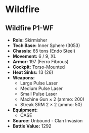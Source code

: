 # Wildfire
## Wildfire P1-WF
- **Role:** Skirmisher
- **Tech Base:** Inner Sphere (3053)
- **Chassis:** 65 tons (Endo Steel)
- **Movement:** 6 / 9, XL
- **Armor:** 197 (Ferro Fibrous)
- **Cockpit:** Torso-Mounted
- **Heat Sinks:** 13 (26)
- **Weapons:**
  - Large Pulse Laser
  - Medium Pulse Laser
  - Small Pulse Laser
  - Machine Gun × 2 (ammo: 200)
  - Streak SRM 2 × 2 (ammo: 50)
- **Equipment:**
  - CASE
- **Source:** Unbound - Clan Invasion
- **Battle Value:** 1292


